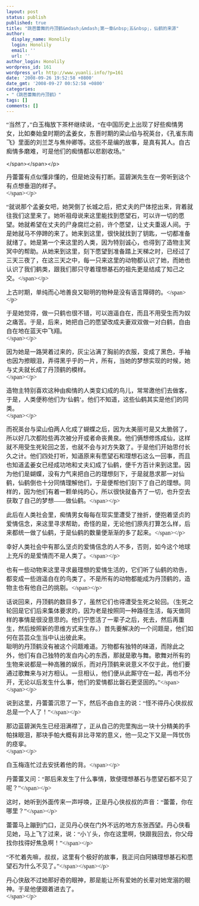 ```yaml
---
layout: post
status: publish
published: true
title: "跳芭蕾舞的丹顶鹤&mdash;&mdash;第一章&nbsp;五&nbsp;，仙鹤的来源"
author:
  display_name: Honolily
  login: Honolily
  email: ''
  url: ''
author_login: Honolily
wordpress_id: 161
wordpress_url: http://www.yuanli.info/?p=161
date: '2008-09-26 19:52:58 +0800'
date_gmt: '2008-09-27 00:52:58 +0800'
categories:
- "《跳芭蕾舞的丹顶鹤》"
tags: []
comments: []
---
```

<p CLASS="MsoNormal"><span STYLE="FONT-SIZE: 12pt; FONT-FAMILY: 宋体">&ldquo;当然了，&rdquo;白玉梅放下茶杯继续说，&ldquo;在中国历史上出现了好些痴情男女，比如秦始皇时期的孟姜女，东晋时期的梁山伯与祝英台，《孔雀东南飞》里面的刘兰芝与焦仲卿等。这些不是编的故事，是真有其人。自古痴情多磨难，可是他们的痴情都以悲剧收场。&rdquo;<span LANG="EN-US" XML:LANG="EN-US"></p>
<p><&#47;span><&#47;span><&#47;p></p>
<p CLASS="MsoNormal"><span STYLE="FONT-SIZE: 12pt; FONT-FAMILY: 宋体">丹蕾蕾有点似懂非懂的，但是她没有打断。蓝碧渊先生在一旁听到这个有点想垂泪的样子。<br />
<&#47;span><&#47;p></p>
<p CLASS="MsoNormal"><span STYLE="FONT-SIZE: 12pt; FONT-FAMILY: 宋体">&ldquo;就说那个孟姜女吧，她哭倒了长城之后，把丈夫的尸体挖出来，背着就往我们这里来了。她听祖母说来这里能找到愿望石，可以许一切的愿望。她就希望在丈夫的尸身腐烂之前，许个愿望，让丈夫重返人间。于是她就马不停蹄的来了。她来到这里，很快就找到了钥匙，一切都准备就绪了。她是第一个来这里的人类，因为特别诚心，也得到了造物主冥冥中的帮助。从她来到这里，刻下愿望到准备踏上天梯之时，已经过了三天三夜了，在这三天之中，每一只来这里的动物都认识了她，而她也认识了我们鹤类，跟我们那只守着理想基石的祖先更是结成了知己之交。<&#47;span><&#47;p></p>
<p CLASS="MsoNormal"><span STYLE="FONT-SIZE: 12pt; FONT-FAMILY: 宋体">上古时期，单纯而心地善良又聪明的物种是没有语言障碍的。<&#47;span><&#47;p></p>
<p CLASS="MsoNormal"><span STYLE="FONT-SIZE: 12pt; FONT-FAMILY: 宋体">于是她觉得，做一只鹤也很不错，可以逍遥自在，而且不用受生而为奴之痛苦。于是，后来，她把自己的愿望改成夫妻双双做一对白鹤，自由自在地在蓝天中飞翔。<br />
<&#47;span><&#47;p></p>
<p CLASS="MsoNormal"><span STYLE="FONT-SIZE: 12pt; FONT-FAMILY: 宋体">因为她是一路哭着过来的，灰尘沾满了胸前的衣服，变成了黑色，手袖也因为擦眼泪，弄得黑乎乎的一片，所有，当她的梦想实现的时候，她与丈夫就长成了丹顶鹤的模样。<br />
<&#47;span><&#47;p></p>
<p CLASS="MsoNormal"><span STYLE="FONT-SIZE: 12pt; FONT-FAMILY: 宋体">造物主特别喜欢这种由痴情的人类变幻成的鸟儿，常常邀他们去做客，于是，人类便称他们为&lsquo;仙鹤&rsquo;。他们不知道，这些仙鹤其实是他们的同类。<br />
<&#47;span><&#47;p></p>
<p CLASS="MsoNormal"><span STYLE="FONT-SIZE: 12pt; FONT-FAMILY: 宋体">而祝英台与梁山伯两人化成了蝴蝶之后，因为太美丽可是又太脆弱了，所以好几次都险些再次被分开或者命丧黄泉。他们俩想修炼成仙，这样就不用受生死轮回之苦，也就不会与对方失散了。于是他们开始思付长久之计。他们四处打听，知道原来有愿望石和理想石这么一回事，而且也知道孟姜女已经成功地和丈夫幻成了仙鹤，便千方百计来到这里。因为他们是蝴蝶，没有力气来把自己的理想刻下，于是就恳求那一对仙鹤，仙鹤倒也十分同情理解他们，于是便帮他们刻下了自己的理想。同样的，因为他们有着一颗单纯的心，所以很快就备齐了一切，也升空去获取了自己的梦想&mdash;&mdash;做仙鹤。<&#47;span><&#47;p></p>
<p CLASS="MsoNormal"><span STYLE="FONT-SIZE: 12pt; FONT-FAMILY: 宋体">此后在人类社会里，痴情男女每每在现实里遭受了挫折，便抱着坚贞的爱情信念，来这里寻求帮助，奇怪的是，无论他们原先打算怎么样，后来都统一做了仙鹤，于是仙鹤的数量便渐渐的多了起来。<&#47;span><&#47;p></p>
<p CLASS="MsoNormal"><span STYLE="FONT-SIZE: 12pt; FONT-FAMILY: 宋体">幸好人类社会中有那么坚贞的爱情信念的人不多，否则，如今这个地球上充斥的是爱情而不是人类了。<&#47;span><&#47;p></p>
<p CLASS="MsoNormal"><span STYLE="FONT-SIZE: 12pt; FONT-FAMILY: 宋体">也有一些动物来这里寻求最理想的爱情生活的，它们听了仙鹤的劝告，都变成一些逍遥自在的鸟类了。不是所有的动物都能成为丹顶鹤的，造物主也有他自己的挑剔。<&#47;span><&#47;p></p>
<p CLASS="MsoNormal"><span STYLE="FONT-SIZE: 12pt; FONT-FAMILY: 宋体">话说回来，丹顶鹤的数目多了，虽然它们也得遭受生死之轮回。（生死之轮回是它们后来集体要求的，因为老是按照同一种路径生活，每天做同样的事情是很没意思的。他们宁愿活了一辈子之后，死去，然后再重生，然后按照新的思维方式来生存。）首先要解决的一个问题是，他们如何在芸芸众生当中认出彼此来。<br />
聪明的丹顶鹤没有被这个问题难道。万物都有独特的味道，而除此之外，他们有自己独特的发自内心的东西，那就是歌与舞。歌舞对所有的生物来说都是一种高雅的娱乐，而对丹顶鹤来说意义不仅于此，他们要通过歌舞来与对方相认。一旦相认，他们便从此厮守在一起，再也不分开，无论以后发生什么事，他们的爱情都比磐石更坚固的。<span LANG="EN-US" XML:LANG="EN-US">&rdquo;<&#47;span><&#47;span><&#47;p></p>
<p CLASS="MsoNormal"><span STYLE="FONT-SIZE: 12pt; FONT-FAMILY: 宋体">说到这里，丹蕾蕾沉思了一下，然后不由自主的说：&ldquo;怪不得丹心侠叔叔总是一个人了！&rdquo;<&#47;span><&#47;p></p>
<p CLASS="MsoNormal"><span STYLE="FONT-SIZE: 12pt; FONT-FAMILY: 宋体">那边蓝碧渊先生已经泪满襟了，正从自己的兜里掏出一块十分精美的手帕抹眼泪，那块手帕大概有非比寻常的意义，他一见之下又是一阵忧伤的痉挛。<br />
<&#47;span><&#47;p></p>
<p CLASS="MsoNormal"><span STYLE="FONT-SIZE: 12pt; FONT-FAMILY: 宋体">白玉梅连忙过去安抚着他的背。<&#47;span><&#47;p></p>
<p CLASS="MsoNormal"><span STYLE="FONT-SIZE: 12pt; FONT-FAMILY: 宋体">丹蕾蕾又问：&ldquo;那后来发生了什么事情，致使理想基石与愿望石都不见了呢？&rdquo;<&#47;span><&#47;p></p>
<p CLASS="MsoNormal"><span STYLE="FONT-SIZE: 12pt; FONT-FAMILY: 宋体">这时，她听到外面传来一声呼唤，正是丹心侠叔叔的声音：&ldquo;蕾蕾，你在哪里？&rdquo;<&#47;span><&#47;p></p>
<p CLASS="MsoNormal"><span STYLE="FONT-SIZE: 12pt; FONT-FAMILY: 宋体">蕾蕾马上蹦到门口，正见丹心侠在门外不远的地方东张西望。丹心侠看见她，马上飞了过来，说：&ldquo;小丫头，你在这里啊，快跟我回去，你父母找你找得好焦急啊！&rdquo;<&#47;span><&#47;p></p>
<p CLASS="MsoNormal"><span STYLE="FONT-SIZE: 12pt; FONT-FAMILY: 宋体">&ldquo;不忙着先嘛，叔叔，这里有个极好的故事，我正问白阿姨理想基石和愿望石为什么不见了。<span LANG="EN-US" XML:LANG="EN-US">&rdquo;<&#47;span><&#47;span><&#47;p></p>
<p CLASS="MsoNormal"><span STYLE="FONT-SIZE: 12pt; FONT-FAMILY: 宋体">丹心侠敌不过她那好奇的眼神，那是能让所有爱她的长辈对她宠溺的眼神。于是他便跟着进去了。<br />
<&#47;span><&#47;p></p>
